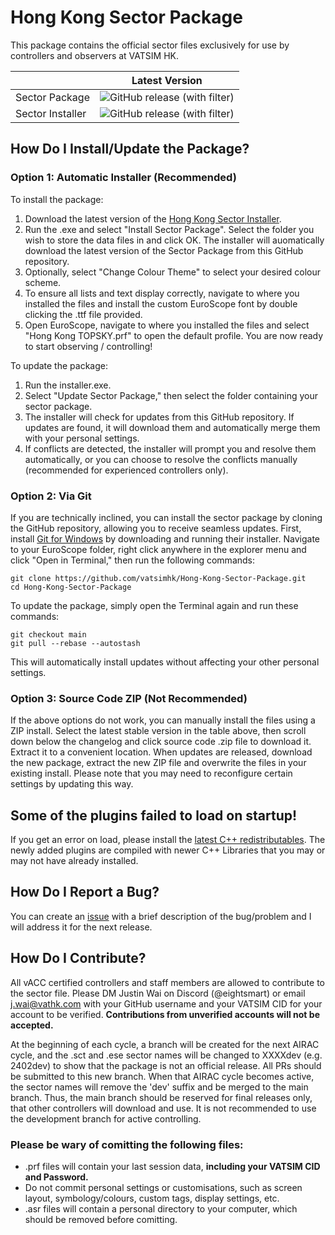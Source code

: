 # Hong Kong Sector Package
This package contains the official sector files exclusively for use by controllers and observers at VATSIM HK. 

||Latest Version|
|---|---|
|Sector Package| ![GitHub release (with filter)](https://img.shields.io/github/v/release/vatsimhk/Hong-Kong-Sector-Package) |
|Sector Installer | ![GitHub release (with filter)](https://img.shields.io/github/v/release/vatsimhk/Hong-Kong-Sector-Installer) |

## How Do I Install/Update the Package?
### Option 1: Automatic Installer (Recommended)
To install the package:
1. Download the latest version of the [Hong Kong Sector Installer](https://github.com/vatsimhk/Hong-Kong-Sector-Installer/releases/latest/download/Hong-Kong-Sector-Installer.zip).
2. Run the .exe and select "Install Sector Package". Select the folder you wish to store the data files in and click OK. The installer will auomatically download the latest version of the Sector Package from this GitHub repository.
3. Optionally, select "Change Colour Theme" to select your desired colour scheme.
4. To ensure all lists and text display correctly, navigate to where you installed the files and install the custom EuroScope font by double clicking the .ttf file provided.
5. Open EuroScope, navigate to where you installed the files and select "Hong Kong TOPSKY.prf" to open the default profile. You are now ready to start observing / controlling!

To update the package:
1. Run the installer.exe.
2. Select "Update Sector Package," then select the folder containing your sector package.
3. The installer will check for updates from this GitHub repository. If updates are found, it will download them and automatically merge them with your personal settings.
4. If conflicts are detected, the installer will prompt you and resolve them automatically, or you can choose to resolve the conflicts manually (recommended for experienced controllers only).

### Option 2: Via Git
If you are technically inclined, you can install the sector package by cloning the GitHub repository, allowing you to receive seamless updates. First, install [Git for Windows](https://git-scm.com/download/win) by downloading and running their installer. Navigate to your EuroScope folder, right click anywhere in the explorer menu and click "Open in Terminal," then run the following commands:  

`git clone https://github.com/vatsimhk/Hong-Kong-Sector-Package.git`  
`cd Hong-Kong-Sector-Package`  
  
To update the package, simply open the Terminal again and run these commands:  
  
`git checkout main`  
`git pull --rebase --autostash`  

This will automatically install updates without affecting your other personal settings.  

### Option 3: Source Code ZIP (Not Recommended)
If the above options do not work, you can manually install the files using a ZIP install. Select the latest stable version in the table above, then scroll down below the changelog and click source code .zip file to download it. Extract it to a convenient location. When updates are released, download the new package, extract the new ZIP file and overwrite the files in your existing install. Please note that you may need to reconfigure certain settings by updating this way.

## Some of the plugins failed to load on startup!
If you get an error on load, please install the [latest C++ redistributables](https://aka.ms/vs/17/release/vc_redist.x86.exe). The newly added plugins are compiled with newer C++ Libraries that you may or may not have already installed.

## How Do I Report a Bug?
You can create an [issue](https://github.com/vatsimhk/Hong-Kong-Sector-Package/issues) with a brief description of the bug/problem and I will address it for the next release.

## How Do I Contribute?
All vACC certified controllers and staff members are allowed to contribute to the sector file. Please DM Justin Wai on Discord (@eightsmart) or email [j.wai@vathk.com](mailto:j.wai@vathk.com) with your GitHub username and your VATSIM CID for your account to be verified. **Contributions from unverified accounts will not be accepted.**

At the beginning of each cycle, a branch will be created for the next AIRAC cycle, and the .sct and .ese sector names will be changed to XXXXdev (e.g. 2402dev) to show that the package is not an official release. All PRs should be submitted to this new branch. When that AIRAC cycle becomes active, the sector names will remove the 'dev' suffix and be merged to the main branch. Thus, the main branch should be reserved for final releases only, that other controllers will download and use. It is not recommended to use the development branch for active controlling.

### Please be wary of comitting the following files:
- .prf files will contain your last session data, **including your VATSIM CID and Password.**
- Do not commit personal settings or customisations, such as screen layout, symbology/colours, custom tags, display settings, etc.
- .asr files will contain a personal directory to your computer, which should be removed before comitting.
